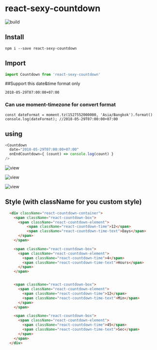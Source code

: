 # react-sexy-countdown

![build](https://api.travis-ci.org/thisJJ/react-sexy-countdown.svg?branch=master "Build")

## Install
```
npm i --save react-sexy-countdown

```


## Import
```javascript
import Countdown from 'react-sexy-countdown'

```

##Support this date&time format only
```
2018-05-29T07:00:00+07:00
```
### Can use moment-timezone for convert format
```
const dateFormat = moment.tz(1527552000000, 'Asia/Bangkok').format() 
console.log(dateFormat); //2018-05-29T07:00:00+07:00
```

## using
```javascript
<Countdown
  date="2018-05-29T07:00:00+07:00"
  onEndCountdown={ (count) => console.log(count) }
/>
```

![view](https://thisjj.github.io/react-sexy-countdown/static/1.png "View 1")

![view](https://thisjj.github.io/react-sexy-countdown/static/2.png "View 2")

![view](https://thisjj.github.io/react-sexy-countdown/static/3.png "View 3")

## Style (with className for you custom style)
```html
  <div className="react-countdown-container">
    <span className="react-countdown-box">
      <span className="react-countdown-element">
          <span className="react-countdown-time">12</span>
          <span className="react-countdown-time-text">Days</span>
      </span>
    </span>

    <span className="react-countdown-box">
      <span className="react-countdown-element">
        <span className="react-countdown-time">4</span>
        <span className="react-countdown-time-text">Hours</span>
      </span>
    </span>


    <span className="react-countdown-box">
      <span className="react-countdown-element">
        <span className="react-countdown-time">12</span>
        <span className="react-countdown-time-text">Min</span>
      </span>
    </span>

    <span className="react-countdown-box">
      <span className="react-countdown-element">
        <span className="react-countdown-time">45</span>
        <span className="react-countdown-time-text">Sec</span>
      </span>
    </span>
  </div>
```
